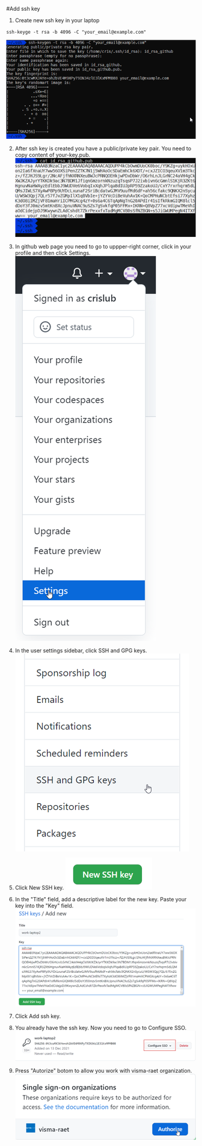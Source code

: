 #Add ssh key

1. Create new ssh key in your laptop
```
ssh-keyge -t rsa -b 4096 -C "your_email@example.com"
```
![SSH keygen](image/ssh-keygen.png)

2.  After ssh key is created you have a public/private key pair. You need to copy content of your-key.pub.
![SSH output](image/ssh-output.png)

3. In github web page you need to go to uppper-right corner, click in your profile and then click Settings.
![Account Settings](image/account-settings.png)

4. In the user settings sidebar, click SSH and GPG keys.
![SSH key github](image/ssh-keys.png)

5. Click New SSH key.
![New github key](image/new-ssh.png)

 6. In the "Title" field, add a descriptive label for the new key. Paste your key into the "Key" field.
![Add ssh key](image/ssh-key-add.png)

7. Click Add ssh key.
8. You already have the ssh key. Now you need to go to Configure SSO.
![SSO](image/ssh-configure-sso.png)

9. Press "Autorize" botom to allow you work with visma-raet organization.
![SSO visma-raet](image/ssh-sso-visma.png)
